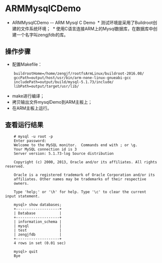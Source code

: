 # ARMMysqlCDemo

  * ARMMysqlCDemo -- ARM Mysql C Demo
  * 测试环境是采用了Buildroot创建的文件系统环境；
  * 使用C语言连接ARM上的Mysql数据库，在数据库中创建一个名字叫zengjfdb的库。

## 操作步骤

* 配置Makefile：

```
    buildrootHome=/home/zengjf/rootfsArmLinux/buildroot-2016.08/
    gccPath=output/host/usr/bin/arm-none-linux-gnueabi-gcc
    includePath=output/build/mysql-5.1.73/include/
    libPath=output/target/usr/lib/
```

* make进行编译；
* 拷贝输出文件mysqlDemo到ARM主板上；
* 在ARM主板上运行。

## 查看运行结果

```shell
    # mysql -u root -p
    Enter password: 
    Welcome to the MySQL monitor.  Commands end with ; or \g.
    Your MySQL connection id is 3
    Server version: 5.1.73-log Source distribution

    Copyright (c) 2000, 2013, Oracle and/or its affiliates. All rights reserved.

    Oracle is a registered trademark of Oracle Corporation and/or its
    affiliates. Other names may be trademarks of their respective
    owners.

    Type 'help;' or '\h' for help. Type '\c' to clear the current input statement.

    mysql> show databases;
    +--------------------+
    | Database           |
    +--------------------+
    | information_schema |
    | mysql              |
    | test               |
    | zengjfdb           |
    +--------------------+
    4 rows in set (0.01 sec)

    mysql> quit
    Bye
```
